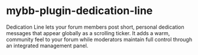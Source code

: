 # mybb-plugin-dedication-line
Dedication Line lets your forum members post short, personal dedication messages that appear globally as a scrolling ticker. It adds a warm, community feel to your forum while moderators maintain full control through an integrated management panel.
